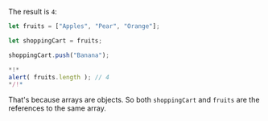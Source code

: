 The result is `4`:


```js run
let fruits = ["Apples", "Pear", "Orange"];

let shoppingCart = fruits;

shoppingCart.push("Banana");

*!*
alert( fruits.length ); // 4
*/!*
```

That's because arrays are objects. So both `shoppingCart` and `fruits` are the references to the same array.